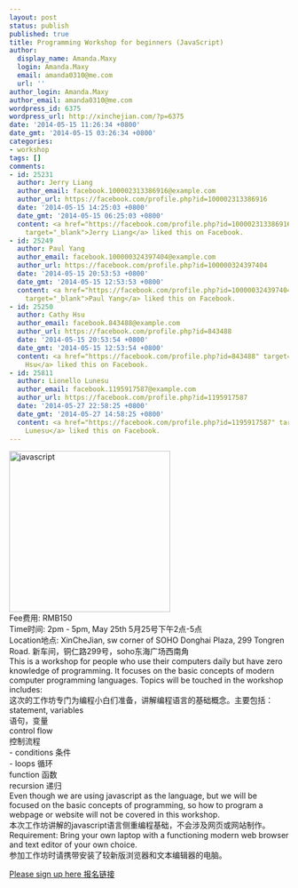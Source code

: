 ```yaml
---
layout: post
status: publish
published: true
title: Programming Workshop for beginners (JavaScript)
author:
  display_name: Amanda.Maxy
  login: Amanda.Maxy
  email: amanda0310@me.com
  url: ''
author_login: Amanda.Maxy
author_email: amanda0310@me.com
wordpress_id: 6375
wordpress_url: http://xinchejian.com/?p=6375
date: '2014-05-15 11:26:34 +0800'
date_gmt: '2014-05-15 03:26:34 +0800'
categories:
- workshop
tags: []
comments:
- id: 25231
  author: Jerry Liang
  author_email: facebook.100002313386916@example.com
  author_url: https://facebook.com/profile.php?id=100002313386916
  date: '2014-05-15 14:25:03 +0800'
  date_gmt: '2014-05-15 06:25:03 +0800'
  content: <a href="https://facebook.com/profile.php?id=100002313386916"
    target="_blank">Jerry Liang</a> liked this on Facebook.
- id: 25249
  author: Paul Yang
  author_email: facebook.100000324397404@example.com
  author_url: https://facebook.com/profile.php?id=100000324397404
  date: '2014-05-15 20:53:53 +0800'
  date_gmt: '2014-05-15 12:53:53 +0800'
  content: <a href="https://facebook.com/profile.php?id=100000324397404"
    target="_blank">Paul Yang</a> liked this on Facebook.
- id: 25250
  author: Cathy Hsu
  author_email: facebook.843488@example.com
  author_url: https://facebook.com/profile.php?id=843488
  date: '2014-05-15 20:53:54 +0800'
  date_gmt: '2014-05-15 12:53:54 +0800'
  content: <a href="https://facebook.com/profile.php?id=843488" target="_blank">Cathy
    Hsu</a> liked this on Facebook.
- id: 25811
  author: Lionello Lunesu
  author_email: facebook.1195917587@example.com
  author_url: https://facebook.com/profile.php?id=1195917587
  date: '2014-05-27 22:58:25 +0800'
  date_gmt: '2014-05-27 14:58:25 +0800'
  content: <a href="https://facebook.com/profile.php?id=1195917587" target="_blank">Lionello
    Lunesu</a> liked this on Facebook.
---
```

<p><a href="http://xinchejian.com/wp-content/uploads/2014/05/javascript.jpg"><img src="http://xinchejian.com/wp-content/uploads/2014/05/javascript-290x290.jpg" alt="javascript" width="290" height="290" class="aligncenter size-thumbnail wp-image-6374" /></a><br />
Fee费用: RMB150<br />
Time时间: 2pm - 5pm, May 25th 5月25号下午2点-5点<br />
Location地点: XinCheJian, sw corner of SOHO Donghai Plaza, 299 Tongren Road. 新车间，铜仁路299号，soho东海广场西南角<br />
This is a workshop for people who use their computers daily but have zero knowledge of programming. It focuses on the basic concepts of modern computer programming languages. Topics will be touched in the workshop includes:<br />
这次的工作坊专门为编程小白们准备，讲解编程语言的基础概念。主要包括：<br />
statement, variables<br />
语句，变量<br />
control flow<br />
控制流程<br />
  - conditions 条件<br />
  - loops 循环<br />
function 函数<br />
recursion 递归<br />
Even though we are using javascript as the language, but we will be focused on the basic concepts of programming, so how to program a webpage or website will not be covered in this workshop.<br />
本次工作坊讲解的javascript语言侧重编程基础，不会涉及网页或网站制作。<br />
Requirement: Bring your own laptop with a functioning modern web browser and text editor of your own choice.<br />
参加工作坊时请携带安装了较新版浏览器和文本编辑器的电脑。</p>
<p><a href="http://xinchejian.com/event2/upcoming-workshop/?ee=222">Please sign up here 报名链接</a></p>
